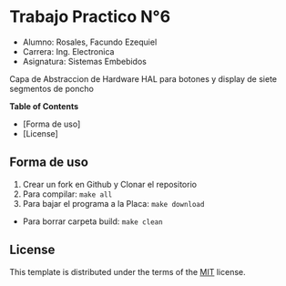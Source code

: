 # Trabajo Practico N°6

+ Alumno: Rosales, Facundo Ezequiel
+ Carrera: Ing. Electronica
+ Asignatura: Sistemas Embebidos

Capa de Abstraccion de Hardware HAL para botones y display de siete segmentos de poncho

**Table of Contents**

- [Forma de uso]
- [License]

## Forma de uso

1. Crear un fork en Github y Clonar el repositorio
2. Para compilar: `make all`
3. Para bajar el programa a la Placa: `make download`

- Para borrar carpeta build: `make clean`



## License

This template is distributed under the terms of the [MIT](https://spdx.org/licenses/MIT.html) license.

